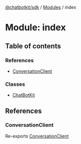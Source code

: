 [@chatbotkit/sdk](../README.md) / [Modules](../modules.md) / index

# Module: index

## Table of contents

### References

- [ConversationClient](index.md#conversationclient)

### Classes

- [ChatBotKit](../classes/index.ChatBotKit.md)

## References

### ConversationClient

Re-exports [ConversationClient](../classes/conversation.ConversationClient.md)
